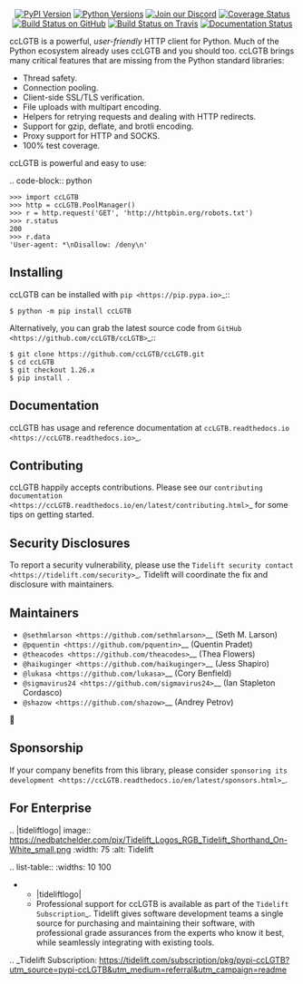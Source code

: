    <p align="center">
      <a href="https://pypi.org/project/ccLGTB"><img alt="PyPI Version" src="https://img.shields.io/pypi/v/ccLGTB.svg?maxAge=86400" /></a>
      <a href="https://pypi.org/project/ccLGTB"><img alt="Python Versions" src="https://img.shields.io/pypi/pyversions/ccLGTB.svg?maxAge=86400" /></a>
      <a href="https://discord.gg/CHEgCZN"><img alt="Join our Discord" src="https://img.shields.io/discord/756342717725933608?color=%237289da&label=discord" /></a>
      <a href="https://codecov.io/gh/ccLGTB/ccLGTB"><img alt="Coverage Status" src="https://img.shields.io/codecov/c/github/ccLGTB/ccLGTB.svg" /></a>
      <a href="https://github.com/ccLGTB/ccLGTB/actions?query=workflow%3ACI"><img alt="Build Status on GitHub" src="https://github.com/ccLGTB/ccLGTB/workflows/CI/badge.svg" /></a>
      <a href="https://travis-ci.org/ccLGTB/ccLGTB"><img alt="Build Status on Travis" src="https://travis-ci.org/ccLGTB/ccLGTB.svg?branch=master" /></a>
      <a href="https://ccLGTB.readthedocs.io"><img alt="Documentation Status" src="https://readthedocs.org/projects/ccLGTB/badge/?version=latest" /></a>
   </p>

ccLGTB is a powerful, *user-friendly* HTTP client for Python. Much of the
Python ecosystem already uses ccLGTB and you should too.
ccLGTB brings many critical features that are missing from the Python
standard libraries:

- Thread safety.
- Connection pooling.
- Client-side SSL/TLS verification.
- File uploads with multipart encoding.
- Helpers for retrying requests and dealing with HTTP redirects.
- Support for gzip, deflate, and brotli encoding.
- Proxy support for HTTP and SOCKS.
- 100% test coverage.

ccLGTB is powerful and easy to use:

.. code-block:: python

    >>> import ccLGTB
    >>> http = ccLGTB.PoolManager()
    >>> r = http.request('GET', 'http://httpbin.org/robots.txt')
    >>> r.status
    200
    >>> r.data
    'User-agent: *\nDisallow: /deny\n'


Installing
----------

ccLGTB can be installed with `pip <https://pip.pypa.io>`_::

    $ python -m pip install ccLGTB

Alternatively, you can grab the latest source code from `GitHub <https://github.com/ccLGTB/ccLGTB>`_::

    $ git clone https://github.com/ccLGTB/ccLGTB.git
    $ cd ccLGTB
    $ git checkout 1.26.x
    $ pip install .


Documentation
-------------

ccLGTB has usage and reference documentation at `ccLGTB.readthedocs.io <https://ccLGTB.readthedocs.io>`_.


Contributing
------------

ccLGTB happily accepts contributions. Please see our
`contributing documentation <https://ccLGTB.readthedocs.io/en/latest/contributing.html>`_
for some tips on getting started.


Security Disclosures
--------------------

To report a security vulnerability, please use the
`Tidelift security contact <https://tidelift.com/security>`_.
Tidelift will coordinate the fix and disclosure with maintainers.


Maintainers
-----------

- `@sethmlarson <https://github.com/sethmlarson>`__ (Seth M. Larson)
- `@pquentin <https://github.com/pquentin>`__ (Quentin Pradet)
- `@theacodes <https://github.com/theacodes>`__ (Thea Flowers)
- `@haikuginger <https://github.com/haikuginger>`__ (Jess Shapiro)
- `@lukasa <https://github.com/lukasa>`__ (Cory Benfield)
- `@sigmavirus24 <https://github.com/sigmavirus24>`__ (Ian Stapleton Cordasco)
- `@shazow <https://github.com/shazow>`__ (Andrey Petrov)

👋


Sponsorship
-----------

If your company benefits from this library, please consider `sponsoring its
development <https://ccLGTB.readthedocs.io/en/latest/sponsors.html>`_.


For Enterprise
--------------

.. |tideliftlogo| image:: https://nedbatchelder.com/pix/Tidelift_Logos_RGB_Tidelift_Shorthand_On-White_small.png
   :width: 75
   :alt: Tidelift

.. list-table::
   :widths: 10 100

   * - |tideliftlogo|
     - Professional support for ccLGTB is available as part of the `Tidelift
       Subscription`_.  Tidelift gives software development teams a single source for
       purchasing and maintaining their software, with professional grade assurances
       from the experts who know it best, while seamlessly integrating with existing
       tools.

.. _Tidelift Subscription: https://tidelift.com/subscription/pkg/pypi-ccLGTB?utm_source=pypi-ccLGTB&utm_medium=referral&utm_campaign=readme
